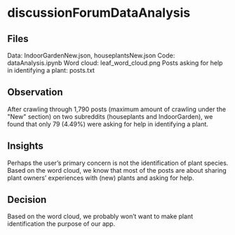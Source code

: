 # discussionForumDataAnalysis
## Files
Data: IndoorGardenNew.json, houseplantsNew.json
Code: dataAnalysis.ipynb
Word cloud: leaf_word_cloud.png
Posts asking for help in identifying a plant: posts.txt

## Observation
After crawling through 1,790 posts (maximum amount of crawling under the "New" section) on two subreddits (houseplants and IndoorGarden), we found that only 79 (4.49%) were asking for help in identifying a plant.

## Insights
Perhaps the user’s primary concern is not the identification of plant species.
Based on the word cloud, we know that most of the posts are about sharing plant owners’ experiences with (new) plants and asking for help.

## Decision
Based on the word cloud, we probably won’t want to make plant identification the purpose of our app. 